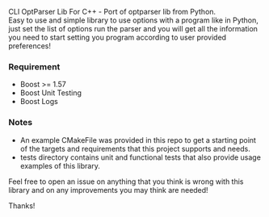 CLI OptParser Lib For C++ - Port of optparser lib from Python.<br />
Easy to use and simple library to use options with a program like in Python, just set the list of options run the parser and you will get all the information you need to start setting you program according to user provided preferences!

### Requirement
* Boost >= 1.57
* Boost Unit Testing
* Boost Logs

### Notes
* An example CMakeFile was provided in this repo to get a starting point of the targets and requirements that this project supports and needs.
* tests directory contains unit and functional tests that also provide usage examples of this library.


Feel free to open an issue on anything that you think is wrong with this library and on any improvements you may think are needed!

Thanks!

